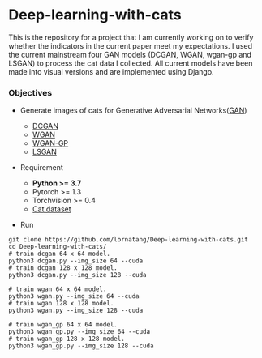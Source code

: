 # Deep-learning-with-cats

This is the repository for a project that I am currently working on to verify whether the indicators in the current paper meet my expectations. 
I used the current mainstream four GAN models (DCGAN, WGAN, wgan-gp and LSGAN) to process the cat data I collected.
All current models have been made into visual versions and are implemented using Django.

### Objectives

- Generate images of cats for Generative Adversarial Networks([GAN](https://arvix.org/pdf/1511.06434.pdf))

    - [DCGAN](https://github.com/lornatang/Deep-learning-with-cats/dcgan.py)
    - [WGAN](https://github.com/lornatang/Deep-learning-with-cats/dcgan.py)
    - [WGAN-GP](https://github.com/lornatang/Deep-learning-with-cats/dcgan.py)
    - [LSGAN](https://github.com/lornatang/Deep-learning-with-cats/dcgan.py)
    
- Requirement

    - **Python >= 3.7**
    - Pytorch >= 1.3
    - Torchvision >= 0.4
    - [Cat dataset](https://www.kaggle.com/tongpython/cat-and-dog/download)
    
- Run
```text
git clone https://github.com/lornatang/Deep-learning-with-cats.git
cd Deep-learning-with-cats/
# train dcgan 64 x 64 model.
python3 dcgan.py --img_size 64 --cuda 
# train dcgan 128 x 128 model.
python3 dcgan.py --img_size 128 --cuda 

# train wgan 64 x 64 model.
python3 wgan.py --img_size 64 --cuda 
# train wgan 128 x 128 model.
python3 wgan.py --img_size 128 --cuda 

# train wgan_gp 64 x 64 model.
python3 wgan_gp.py --img_size 64 --cuda 
# train wgan_gp 128 x 128 model.
python3 wgan_gp.py --img_size 128 --cuda 
```

